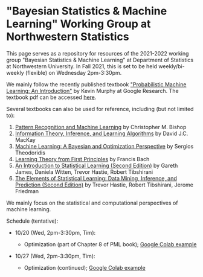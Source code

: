 # "Bayesian Statistics & Machine Learning" Working Group at Northwestern Statistics

This page serves as a repository for resources of the 2021-2022 working group "Bayesian Statistics & Machine Learning" at Department of Statistics at Northwestern University. In Fall 2021, this is set to be held weekly/bi-weekly (flexible) on Wednesday 2pm-3:30pm. 

We mainly follow the recently published textbook ["Probabilistic Machine Learning: An Introduction"](https://probml.github.io/pml-book/book1.html) by Kevin Murphy at Google Research. The textbook pdf can be accessed [here](https://github.com/probml/pml-book/releases/latest/download/book1.pdf). 

Several textbooks can also be used for reference, including (but not limited to): 
1. [Pattern Recognition and Machine Learning](https://www.microsoft.com/en-us/research/uploads/prod/2006/01/Bishop-Pattern-Recognition-and-Machine-Learning-2006.pdf) by Christopher M. Bishop
2. [Information Theory, Inference, and Learning Algorithms](http://www.inference.org.uk/itprnn/book.pdf) by David J.C. MacKay
3. [Machine Learning: A Bayesian and Optimization Perspective](https://iie.fing.edu.uy/~nacho/docs/libros/machine_learning_a_bayesian_perspective.pdf) by Sergios Theodoridis
4. [Learning Theory from First Principles](https://www.di.ens.fr/~fbach/ltfp_book.pdf) by Francis Bach
5. [An Introduction to Statistical Learning (Second Edition)](https://web.stanford.edu/~hastie/ISLR2/ISLRv2_website.pdf) by Gareth James, Daniela Witten, Trevor Hastie, Robert Tibshirani
6. [The Elements of Statistical Learning: Data Mining, Inference, and Prediction (Second Edition)](https://web.stanford.edu/~hastie/ElemStatLearn/printings/ESLII_print12_toc.pdf) by Trevor Hastie, Robert Tibshirani, Jerome Friedman

We mainly focus on the statistical and computational perspectives of machine learning. 


Schedule (tentative):
* 10/20 (Wed, 2pm-3:30pm, Tim): 
  - Optimization (part of Chapter 8 of PML book); [Google Colab example](https://colab.research.google.com/drive/151Gvo5-o2VE_CwU-q7Nhr27A4bCUvrw2?usp=sharing)
  
 * 10/27 (Wed, 2pm-3:30pm, Tim): 
    - Optimization (continued); [Google Colab example](https://colab.research.google.com/drive/1lcOh_TXKgEF0sDQkl4wTszlOscrEItC3?usp=sharing)
